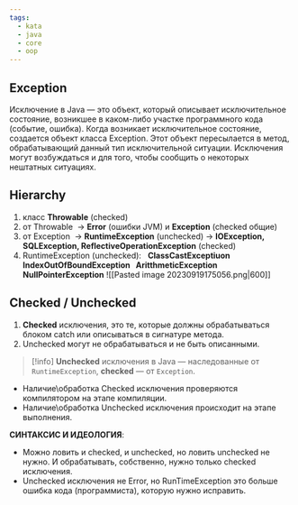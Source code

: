 ```yaml
---
tags:
  - kata
  - java
  - core
  - oop
---
```

## Exception
Исключение в Java — это объект, который описывает исключительное состояние, возникшее в каком-либо участке программного кода (событие, ошибка). Когда возникает исключительное состояние, создается объект класса Exception. Этот объект пересылается в метод, обрабатывающий данный тип исключительной ситуации. Исключения могут возбуждаться и для того, чтобы сообщить о некоторых нештатных ситуациях.

## Hierarchy
1. класс **Throwable** (checked)
2. от Throwable  -> **Error** (ошибки JVM) и **Exception** (checked общие)
3. от Exception  -> **RuntimeException** (unchecked) -> **IOException, SQLException, ReflectiveOperationException** (checked)
4. RuntimeException (unchecked):   **ClassCastExceptiuon   IndexOutOfBoundException   AritthmeticException   NullPointerException**
![[Pasted image 20230919175056.png|600]]

## Checked / Unchecked
1. **Checked** исключения, это те, которые должны обрабатываться блоком catch или описываться в сигнатуре метода.
2. Unchecked могут не обрабатываться и не быть описанными.
> [!info] **Unchecked** исключения в Java — наследованные от `RuntimeException`, **checked** — от `Exception`.

- Наличие\\обработка Checked исключения проверяются компилятором на этапе компиляции.
- Наличие\\обработка Unchecked исключения происходит на этапе выполнения.

**СИНТАКСИС И ИДЕОЛОГИЯ**:
- Можно ловить и checked, и unchecked, но ловить unchecked не нужно. И обрабатывать, собственно, нужно только checked исключения.
- Unchecked исключения не Error, но RunTimeException это больше ошибка кода (программиста), которую нужно исправить.